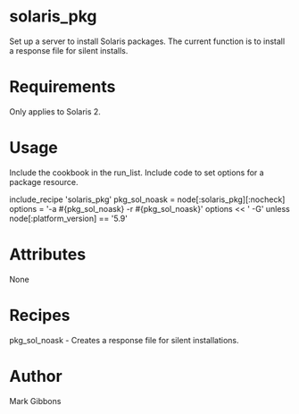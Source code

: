 solaris_pkg
=============

Set up a server to install Solaris packages.  The current function is to install
a response file for silent installs.

Requirements
============

Only applies to Solaris 2.

Usage
=====

Include the cookbook in the run_list.
Include code to set options for a package resource.

  include_recipe 'solaris_pkg'
  pkg_sol_noask = node[:solaris_pkg][:nocheck]
  options = '-a #{pkg_sol_noask} -r #{pkg_sol_noask}'
  options << ' -G' unless node[:platform_version] == '5.9'

Attributes
==========

None

Recipes
=======

pkg_sol_noask - Creates a response file for silent installations.

Author
======

Mark Gibbons
